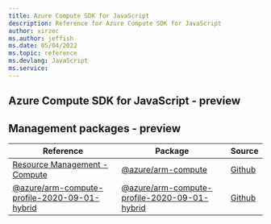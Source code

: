 ```yaml
---
title: Azure Compute SDK for JavaScript
description: Reference for Azure Compute SDK for JavaScript
author: xirzec
ms.author: jeffish
ms.date: 05/04/2022
ms.topic: reference
ms.devlang: JavaScript
ms.service:  
---
```

## Azure Compute SDK for JavaScript - preview
## Management packages - preview
| Reference | Package | Source |
|---|---|---|
|[Resource Management - Compute](javascript/api/overview/azure/arm-compute-readme)|[@azure/arm-compute](https://www.npmjs.com/package/@azure/arm-compute)|[Github](https://github.com/Azure/azure-sdk-for-js/blob/main/sdk/compute/arm-compute)|
|[@azure/arm-compute-profile-2020-09-01-hybrid](javascript/api/overview/azure/arm-compute-profile-2020-09-01-hybrid-readme)|[@azure/arm-compute-profile-2020-09-01-hybrid](https://www.npmjs.com/package/@azure/arm-compute-profile-2020-09-01-hybrid)|[Github](https://github.com/Azure/azure-sdk-for-js/blob/main/sdk/compute/arm-compute-profile-2020-09-01-hybrid)|

